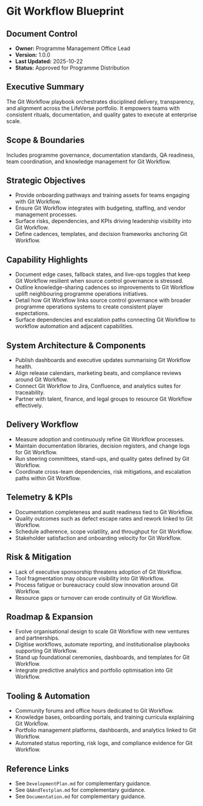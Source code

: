 # Git Workflow Blueprint
## Document Control
- **Owner:** Programme Management Office Lead
- **Version:** 1.0.0
- **Last Updated:** 2025-10-22
- **Status:** Approved for Programme Distribution

## Executive Summary
The Git Workflow playbook orchestrates disciplined delivery, transparency, and alignment across the
LifeVerse portfolio. It empowers teams with consistent rituals, documentation, and quality gates to
execute at enterprise scale.

## Scope & Boundaries
Includes programme governance, documentation standards, QA readiness, team coordination, and
knowledge management for Git Workflow.

## Strategic Objectives
- Provide onboarding pathways and training assets for teams engaging with Git Workflow.
- Ensure Git Workflow integrates with budgeting, staffing, and vendor management processes.
- Surface risks, dependencies, and KPIs driving leadership visibility into Git Workflow.
- Define cadences, templates, and decision frameworks anchoring Git Workflow.

## Capability Highlights
- Document edge cases, fallback states, and live-ops toggles that keep Git Workflow resilient when source control governance is stressed.
- Outline knowledge-sharing cadences so improvements to Git Workflow uplift neighbouring programme operations initiatives.
- Detail how Git Workflow links source control governance with broader programme operations systems to create consistent player expectations.
- Surface dependencies and escalation paths connecting Git Workflow to workflow automation and adjacent capabilities.

## System Architecture & Components
- Publish dashboards and executive updates summarising Git Workflow health.
- Align release calendars, marketing beats, and compliance reviews around Git Workflow.
- Connect Git Workflow to Jira, Confluence, and analytics suites for traceability.
- Partner with talent, finance, and legal groups to resource Git Workflow effectively.

## Delivery Workflow
- Measure adoption and continuously refine Git Workflow processes.
- Maintain documentation libraries, decision registers, and change logs for Git Workflow.
- Run steering committees, stand-ups, and quality gates defined by Git Workflow.
- Coordinate cross-team dependencies, risk mitigations, and escalation paths within Git Workflow.

## Telemetry & KPIs
- Documentation completeness and audit readiness tied to Git Workflow.
- Quality outcomes such as defect escape rates and rework linked to Git Workflow.
- Schedule adherence, scope volatility, and throughput for Git Workflow.
- Stakeholder satisfaction and onboarding velocity for Git Workflow.

## Risk & Mitigation
- Lack of executive sponsorship threatens adoption of Git Workflow.
- Tool fragmentation may obscure visibility into Git Workflow.
- Process fatigue or bureaucracy could slow innovation around Git Workflow.
- Resource gaps or turnover can erode continuity of Git Workflow.

## Roadmap & Expansion
- Evolve organisational design to scale Git Workflow with new ventures and partnerships.
- Digitise workflows, automate reporting, and institutionalise playbooks supporting Git Workflow.
- Stand up foundational ceremonies, dashboards, and templates for Git Workflow.
- Integrate predictive analytics and portfolio optimisation into Git Workflow.

## Tooling & Automation
- Community forums and office hours dedicated to Git Workflow.
- Knowledge bases, onboarding portals, and training curricula explaining Git Workflow.
- Portfolio management platforms, dashboards, and analytics linked to Git Workflow.
- Automated status reporting, risk logs, and compliance evidence for Git Workflow.

## Reference Links
- See `DevelopmentPlan.md` for complementary guidance.
- See `QAAndTestplan.md` for complementary guidance.
- See `Documentation.md` for complementary guidance.
